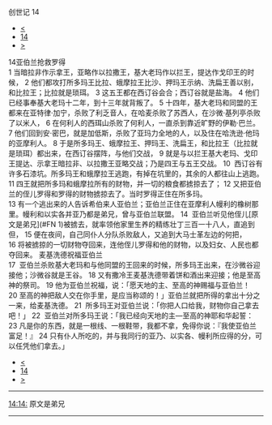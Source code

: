 ﻿





 创世记 14




* [<](bible/GEN13.md)
* [14](bible/GEN.md)
* [>](bible/GEN15.md)



 
14亚伯兰抢救罗得  
1 当暗拉非作示拿王，亚略作以拉撒王，基大老玛作以拦王，提达作戈印王的时候， 
2 他们都攻打所多玛王比拉、蛾摩拉王比沙、押玛王示纳、洗扁王善以别，和比拉王；比拉就是琐珥。 
3 这五王都在西订谷会合；西订谷就是盐海。 
4 他们已经事奉基大老玛十二年，到十三年就背叛了。 
5 十四年，基大老玛和同盟的王都来在亚特律·加宁，杀败了利乏音人，在哈麦杀败了苏西人，在沙微·基列亭杀败了以米人， 
6 在何利人的西珥山杀败了何利人，一直杀到靠近旷野的伊勒·巴兰。 
7 他们回到安·密巴，就是加低斯，杀败了亚玛力全地的人，以及住在哈洗逊·他玛的亚摩利人。 
8 于是所多玛王、蛾摩拉王、押玛王、洗扁王，和比拉王（比拉就是琐珥）都出来，在西订谷摆阵，与他们交战， 
9 就是与以拦王基大老玛、戈印王提达、示拿王暗拉非、以拉撒王亚略交战；乃是四王与五王交战。 
10  西订谷有许多石漆坑。所多玛王和蛾摩拉王逃跑，有掉在坑里的，其余的人都往山上逃跑。 
11 四王就把所多玛和蛾摩拉所有的财物，并一切的粮食都掳掠去了； 
12 又把亚伯兰的侄儿罗得和罗得的财物掳掠去了。当时罗得正住在所多玛。  
13 有一个逃出来的人告诉希伯来人亚伯兰；亚伯兰正住在亚摩利人幔利的橡树那里。幔利和以实各并亚乃都是弟兄，曾与亚伯兰联盟。 
14  亚伯兰听见他侄儿[原文是弟兄](#FN 1)被掳去，就率领他家里生养的精练壮丁三百一十八人，直追到但， 
15 便在夜间，自己同仆人分队杀败敌人，又追到大马士革左边的何把， 
16 将被掳掠的一切财物夺回来，连他侄儿罗得和他的财物，以及妇女、人民也都夺回来。 麦基洗德祝福亚伯兰  
17  亚伯兰杀败基大老玛和与他同盟的王回来的时候，所多玛王出来，在沙微谷迎接他；沙微谷就是王谷。 
18 又有撒冷王麦基洗德带着饼和酒出来迎接；他是至高神的祭司。 
19 他为亚伯兰祝福，说：「愿天地的主、至高的神赐福与亚伯兰！ 
20 至高的神把敌人交在你手里，是应当称颂的！」亚伯兰就把所得的拿出十分之一来，给麦基洗德。 
21  所多玛王对亚伯兰说：「你把人口给我，财物你自己拿去吧！」 
22  亚伯兰对所多玛王说：「我已经向天地的主—至高的神耶和华起誓： 
23 凡是你的东西，就是一根线、一根鞋带，我都不拿，免得你说：『我使亚伯兰富足！』 
24 只有仆人所吃的，并与我同行的亚乃、以实各、幔利所应得的分，可以任凭他们拿去。」 
* [<](bible/GEN13.md)
* [14](bible/GEN.md)
* [>](bible/GEN15.md)





---


[14:14:](#V14)
原文是弟兄




---









